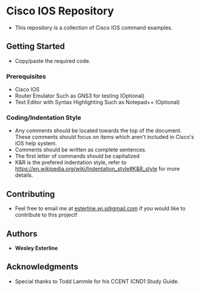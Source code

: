 # Cisco IOS Repository

* This repository is a collection of Cisco IOS command examples.

## Getting Started

* Copy/paste the required code.

### Prerequisites

* Cisco IOS
* Router Emulator Such as GNS3 for testing (Optional)
* Text Editor with Syntax Highlighting Such as Notepad++ (Optional)

### Coding/Indentation Style

* Any comments should be located towards the top of the document. These comments should focus on items which aren't included in Cisco's IOS help system.
* Comments should be written as complete sentences.
* The first letter of commands should be capitalized
* K&R is the prefered indentation style, refer to https://en.wikipedia.org/wiki/Indentation_style#K&R_style for more details.

## Contributing

* Feel free to email me at esterline.wj.s@gmail.com if you would like to contribute to this project!

## Authors

* **Wesley Esterline**

## Acknowledgments

* Special thanks to Todd Lammle for his CCENT ICND1 Study Guide.
